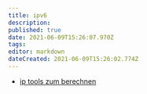 ```yaml
---
title: ipv6
description: 
published: true
date: 2021-06-09T15:26:07.970Z
tags: 
editor: markdown
dateCreated: 2021-06-09T15:26:02.774Z
---
```


* [ip tools zum berechnen](https://www.vultr.com/resources/ipv4-converter/)